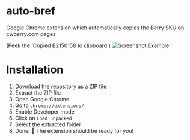 # auto-bref
Google Chrome extension which automatically copies the Berry SKU on cwberry.com pages

(Peek the 'Copied B2150158 to clipboard')
![Screenshot Example](https://github.com/user-attachments/assets/9f670e85-a935-4bbc-8493-e5270b1cf015)

# Installation
1. Download the repository as a ZIP file
2. Extract the ZIP file
3. Open Google Chrome
4. Go to `chrome://extensions/`
5. Enable Developer mode
6. Click on `Load unpacked`
7. Select the extracted folder
8. Done! 🎉 The extension should be ready for you!
